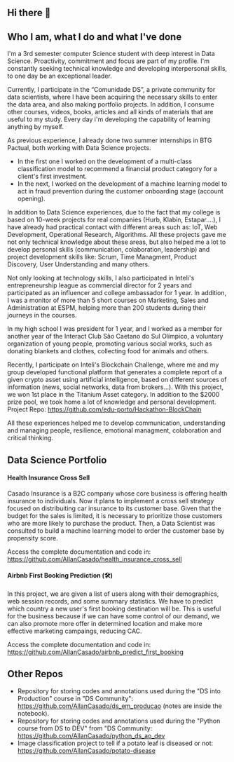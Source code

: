 ## Hi there 👋

## Who I am, what I do and what I've done

I'm a 3rd semester computer Science student with deep interest in Data Science. Proactivity, commitment and focus are part of my profile. I'm constantly seeking technical knowledge and developing interpersonal skills, to one day be an exceptional leader.

Currently, I participate in the “Comunidade DS”, a private community for data scientists, where I have been acquiring the necessary skills to enter the data area, and also making portfolio projects. In addition, I consume other courses, videos, books, articles and all kinds of materials that are useful to my study. Every day i'm developing the capability of learning anything by myself.

As previous experience, I already done two summer internships in BTG Pactual, both working with Data Science projects.
* In the first one I worked on the development of a multi-class classification model to recommend a financial product category for a client's first investment.
* In the next, I worked on the development of a machine learning model to act in fraud prevention during the customer onboarding stage (account opening).

In addition to Data Science experiences, due to the fact that my college is based on 10-week projects for real companies (Hurb, Klabin, Estapar....), I have already had practical contact with different areas such as: IoT, Web Development, Operational Research, Algorithms. All these projects gave me not only technical knowledge about these areas, but also helped me a lot to develop personal skills (communication, colaboration, leadership) and project development skills like: Scrum, Time Managment, Product Discovery, User Understanding and many others.

Not only looking at technology skills, I also participated in Inteli's entrepreneurship league as commercial director for 2 years and participated as an influencer and college ambassador for 1 year. In addition, I was a monitor of more than 5 short courses on Marketing, Sales and Administration at ESPM, helping more than 200 students during their journeys in the courses. 

In my high school I was president for 1 year, and I worked as a member for another year of the Interact Club São Caetano do Sul Olímpico, a voluntary organization of young people, promoting various social works, such as donating blankets and clothes, collecting food for animals and others.

Recently, I participate on Inteli's Blockchain Challenge, where me and my group developed functional platform that generates a complete report of a given crypto asset using artificial intelligence, based on different sources of information (news, social networks, data from brokers...). With this project, we won 1st place in the Titanium Asset category. In addition to the $2000 prize pool, we took home a lot of knowledge and personal development. Project Repo: https://github.com/edu-porto/Hackathon-BlockChain

All these experiences helped me to develop communication, understanding and managing people, resilience, emotional managment, colaboration and critical thinking.


## Data Science Portfolio

#### Health Insurance Cross Sell

Casado Insurance is a B2C company whose core business is offering health insurance to individuals. Now it plans to implement a cross sell strategy focused on distribuiting car insurance to its customer base. Given that the budget for the sales is limited, it is necessary to prioritize those customers who are more likely to purchase the product. Then, a Data Scientist was consulted to build a machine learning model to order the customer base by propensity score.

Access the complete documentation and code in: https://github.com/AllanCasado/health_insurance_cross_sell

#### Airbnb First Booking Prediction (:hammer_and_wrench:)

In this project, we are given a list of users along with their demographics, web session records, and some summary statistics. We have to predict which country a new user's first booking destination will be. This is useful for the business because if we can have some control of our demand, we can also promote more offer in determined location and make more effective marketing campaings, reducing CAC.

Access the complete documentation and code in: https://github.com/AllanCasado/airbnb_predict_first_booking


## Other Repos

* Repository for storing codes and annotations used during the "DS into Production" course in "DS Community": https://github.com/AllanCasado/ds_em_producao (notes are inside the notebook).
* Repository for storing codes and annotations used during the "Python course from DS to DEV" from "DS Community: https://github.com/AllanCasado/python_ds_ao_dev
* Image classification project to tell if a potato leaf is diseased or not: https://github.com/AllanCasado/potato-disease

<!--
**AllanCasado/allancasado** is a ✨ _special_ ✨ repository because its `README.md` (this file) appears on your GitHub profile.

Here are some ideas to get you started:

- 🔭 I’m currently working on ...
- 🌱 I’m currently learning ...
- 👯 I’m looking to collaborate on ...
- 🤔 I’m looking for help with ...
- 💬 Ask me about ...
- 📫 How to reach me: ...
- 😄 Pronouns: ...
- ⚡ Fun fact: ...
-->
